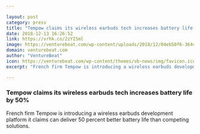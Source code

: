 ```yaml
---

layout: post
category: press
title: "Tempow claims its wireless earbuds tech increases battery life by 50%"
date: 2018-12-13 16:26:52
link: https://vrhk.co/2zYI5ml
image: https://venturebeat.com/wp-content/uploads/2018/12/04eb50f6-364c-44aa-aee9-c9b7af14b96b.png?fit=2732%2C1536&strip=all
domain: venturebeat.com
author: "VentureBeat"
icon: https://venturebeat.com/wp-content/themes/vb-news/img/favicon.ico
excerpt: "French firm Tempow is introducing a wireless earbuds development platform it claims can deliver 50 percent better battery life than competing solutions."

---
```


### Tempow claims its wireless earbuds tech increases battery life by 50%

French firm Tempow is introducing a wireless earbuds development platform it claims can deliver 50 percent better battery life than competing solutions.